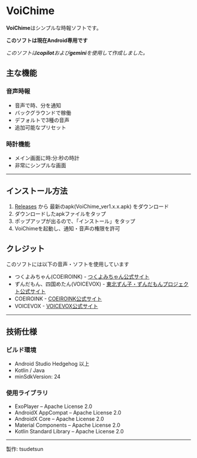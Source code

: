 # VoiChime
**VoiChime**はシンプルな時報ソフトです。

**このソフトは現在Android専用です**

*このソフトは**copilot**および**gemini**を使用して作成しました。*

## 主な機能
### 音声時報

* 音声で時、分を通知
* バックグラウンドで稼働
* デフォルトで3種の音声
* 追加可能なプリセット
  
### 時計機能

* メイン画面に時:分:秒の時計
* 非常にシンプルな画面
---

## インストール方法

1. [Releases](https://github.com/tsudetsun/VoiChime/releases) から 最新のapk(VoiChime_ver1.x.x.apk) をダウンロード
2. ダウンロードしたapkファイルをタップ
3. ポップアップが出るので、「インストール」をタップ
4. VoiChimeを起動し、通知・音声の権限を許可

## クレジット

このソフトには以下の音声・ソフトを使用しています
* つくよみちゃん(COEIROINK) - [つくよみちゃん公式サイト](https://tyc.rei-yumesaki.net/)
* ずんだもん、四国めたん(VOICEVOX) - [東北ずん子・ずんだもんプロジェクト公式サイト](https://zunko.jp/)
* COEIROINK - [COEIROINK公式サイト](https://coeiroink.com/)
* VOICEVOX - [VOICEVOX公式サイト](https://voicevox.hiroshiba.jp/)

---
## 技術仕様
### ビルド環境

* Android Studio Hedgehog 以上
* Kotlin / Java
* minSdkVersion: 24

### 使用ライブラリ

* ExoPlayer – Apache License 2.0
* AndroidX AppCompat – Apache License 2.0
* AndroidX Core – Apache License 2.0
* Material Components – Apache License 2.0
* Kotlin Standard Library – Apache License 2.0

---
製作: tsudetsun
